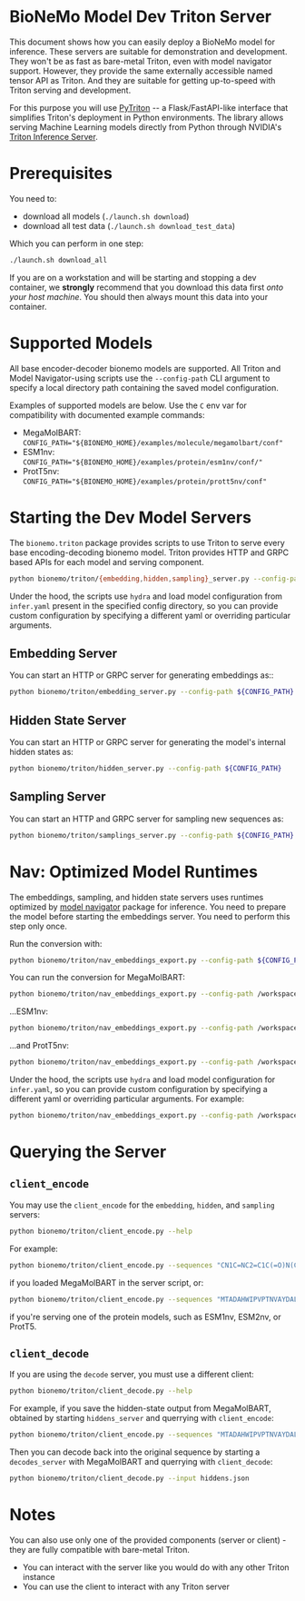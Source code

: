 # BioNeMo Model Dev Triton Server
This document shows how you can easily deploy a BioNeMo model for inference. These servers are suitable for
demonstration and development. They won't be as fast as bare-metal Triton, even with model navigator support.
However, they provide the same externally accessible  named tensor API as Triton. And they are suitable for
getting up-to-speed with Triton serving and development.

For this purpose you will use [PyTriton](https://github.com/triton-inference-server/pytriton) -- a Flask/FastAPI-like
interface that simplifies Triton's deployment in Python environments. The library allows serving Machine Learning 
models directly from Python through NVIDIA's [Triton Inference Server](https://github.com/triton-inference-server).



# Prerequisites
You need to:
- download all models (`./launch.sh download`)
- download all test data (`./launch.sh download_test_data`)

Which you can perform in one step:
```bash
./launch.sh download_all
```

If you are on a workstation and will be starting and stopping a dev container, we **strongly** recommend that you
download this data first _onto your host machine_. You should then always mount this data into your container.


# Supported Models
All base encoder-decoder bionemo models are supported. All Triton and Model Navigator-using scripts use the 
`--config-path` CLI argument to specify a local directory path containing the saved model configuration.

Examples of supported models are below. Use the `C` env var for compatibility with documented example commands:
- MegaMolBART: `CONFIG_PATH="${BIONEMO_HOME}/examples/molecule/megamolbart/conf"`
- ESM1nv: `CONFIG_PATH="${BIONEMO_HOME}/examples/protein/esm1nv/conf/"`
- ProtT5nv: `CONFIG_PATH="${BIONEMO_HOME}/examples/protein/prott5nv/conf"`



# Starting the Dev Model Servers
The `bionemo.triton` package provides scripts to use Triton to serve every base encoding-decoding bionemo model.
Triton provides HTTP and GRPC based APIs for each model and serving component. 

```bash
python bionemo/triton/{embedding,hidden,sampling}_server.py --config-path /path/to/dir/with/inference/conf
```

Under the hood, the scripts use `hydra` and load model configuration from `infer.yaml` present in the specified 
config directory, so you can provide custom configuration by specifying a different yaml or overriding particular 
arguments.

## Embedding Server
You can start an HTTP or GRPC server for generating embeddings as::

```bash
python bionemo/triton/embedding_server.py --config-path ${CONFIG_PATH}
```

## Hidden State Server
You can start an HTTP or GRPC server for generating the model's internal hidden states as:

```bash
python bionemo/triton/hidden_server.py --config-path ${CONFIG_PATH}
```

## Sampling Server
You can start an HTTP and GRPC server for sampling new sequences as:
```bash
python bionemo/triton/samplings_server.py --config-path ${CONFIG_PATH}
```



# Nav: Optimized Model Runtimes 
The embeddings, sampling, and hidden state servers uses runtimes optimized by [model navigator](https://github.com/triton-inference-server/model_navigator) package for inference.
You need to prepare the model before starting the embeddings server. You need to perform this step only once.

Run the conversion with:
```bash
python bionemo/triton/nav_embeddings_export.py --config-path ${CONFIG_PATH} 
```

You can run the conversion for MegaMolBART:
```bash
python bionemo/triton/nav_embeddings_export.py --config-path /workspace/bionemo/examples/molecule/megamolbart/conf
```
...ESM1nv:
```bash
python bionemo/triton/nav_embeddings_export.py --config-path /workspace/bionemo/examples/protein/esm1nv/conf
```

...and ProtT5nv:
```bash
python bionemo/triton/nav_embeddings_export.py --config-path /workspace/bionemo/examples/protein/prott5nv/conf
```

Under the hood, the scripts use `hydra` and load model configuration for `infer.yaml`, so you can provide custom 
configuration by specifying a different yaml or overriding particular arguments. For example:
```bash
python bionemo/triton/nav_embeddings_export.py --config-path /workspace/bionemo/examples/protein/esm1nv/conf model.data.batch_size=4
```



# Querying the Server

## `client_encode`
You may use the `client_encode` for the `embedding`, `hidden`, and `sampling` servers:
```bash
python bionemo/triton/client_encode.py --help
```

For example:
```bash
python bionemo/triton/client_encode.py --sequences "CN1C=NC2=C1C(=O)N(C(=O)N2C)C" --sequences "c1ccccc1CC(O)=O"
```
if you loaded MegaMolBART in the server script, or:

```bash
python bionemo/triton/client_encode.py --sequences "MTADAHWIPVPTNVAYDALNPGAPGTLAFAAANGWQHHPLVTVQPLPGVVFRDAAGRSRFTQRAGD"
```
if you're serving one of the protein models, such as ESM1nv, ESM2nv, or ProtT5.


## `client_decode`
If you are using the `decode` server, you must use a different client:
```bash
python bionemo/triton/client_decode.py --help
```

For example, if you save the hidden-state output from MegaMolBART, obtained by starting `hiddens_server` and querrying with `client_encode`:
```bash
python bionemo/triton/client_encode.py --sequences "MTADAHWIPVPTNVAYDALNPGAPGTLAFAAANGWQHHPLVTVQPLPGVVFRDAAGRSRFTQRAGD" --output hiddens.json
```

Then you can decode back into the original sequence by starting a `decodes_server` with MegaMolBART and querrying with `client_decode`:
```bash
python bionemo/triton/client_decode.py --input hiddens.json
```



# Notes

You can also use only one of the provided components (server or client) - they are fully compatible with bare-metal Triton.
* You can interact with the server like you would do with any other Triton instance
* You can use the client to interact with any Triton server
